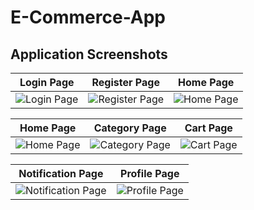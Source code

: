 # E-Commerce-App
## Application Screenshots

| Login Page | Register Page | Home Page |
| --- | --- | --- |
| ![Login Page](https://github.com/Tunacodin/E-Commerce-App/assets/93288833/25af3d27-aa43-44f4-a173-b128fbf217df) | ![Register Page](https://github.com/Tunacodin/E-Commerce-App/assets/93288833/9fde6837-3c40-4856-a900-36221823094b) | ![Home Page](https://github.com/Tunacodin/E-Commerce-App/assets/93288833/1dc69f35-7552-456a-b913-e73e726f9b92) |


| Home Page | Category Page | Cart Page |
| --- | --- | --- |
| ![Home Page](https://github.com/Tunacodin/E-Commerce-App/assets/93288833/d6f87f81-fd1c-49a6-be75-f5ace721c668) | ![Category Page](https://github.com/Tunacodin/E-Commerce-App/assets/93288833/f3d2ecbc-c99b-4bdf-8701-6a6a298386d8) | ![Cart Page](https://github.com/Tunacodin/E-Commerce-App/assets/93288833/e1c565a3-7add-4a7a-9306-1afd0b9cee2f) |


| Notification Page | Profile Page |
| --- | --- |
| ![Notification Page](https://github.com/Tunacodin/E-Commerce-App/assets/93288833/11891690-7d6a-4921-b612-b8f7793f013b) | ![Profile Page](https://github.com/Tunacodin/E-Commerce-App/assets/93288833/18aa2c9a-f6db-4ffc-99f3-b331e796d610) |
